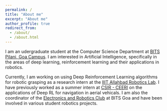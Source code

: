 ```yaml
---
permalink: /
title: "About me"
excerpt: "About me"
author_profile: true
redirect_from: 
  - /about/
  - /about.html
---
```


I am an udergraduate student at the Computer Science Department at [BITS Pilani, Goa Campus](https://www.bits-pilani.ac.in/goa/). I am interested in Artificial Intelligence, specifically in the areas of deep learning, reinforcement learning and their applications in robotics.

Currently, I am working on using Deep Reinforcement Learning algorithms for robotic grasping as a research intern at the [IIIT Allahbad Robotics Lab](https://robita.iiita.ac.in/). I have previously worked as a summer intern at [CSIR - CEERI](https://www.ceeri.res.in/) on the applications of Deep RL for navigation in aerial vehicals. I am also the coordinator of the [Electronics and Robotics Club](http://erc-bpgc.github.io/) at BITS Goa and have been involved in various student robotics projects.

<!-- # Recent News -->